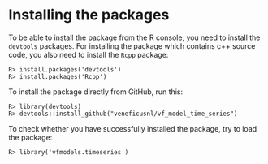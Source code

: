 # Installing the packages

To be able to install the package from the R console, you need to install the `devtools` packages.
For installing the package which contains c++ source code, you also need to install the `Rcpp` package:
  
	R> install.packages('devtools')
	R> install.packages('Rcpp')

To install the package directly from GitHub, run this:

	R> library(devtools)
	R> devtools::install_github("veneficusnl/vf_model_time_series")

To check whether you have successfully installed the package, try to load the package:
  
	R> library('vfmodels.timeseries')
